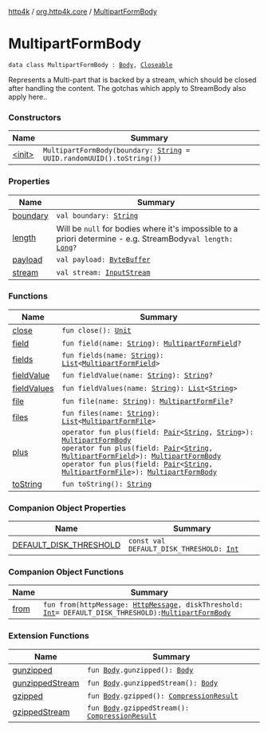 [http4k](../../index.md) / [org.http4k.core](../index.md) / [MultipartFormBody](./index.md)

# MultipartFormBody

`data class MultipartFormBody : `[`Body`](../-body/index.md)`, `[`Closeable`](https://docs.oracle.com/javase/9/docs/api/java/io/Closeable.html)

Represents a Multi-part that is backed by a stream, which should be closed after handling the content. The gotchas
which apply to StreamBody also apply here..

### Constructors

| Name | Summary |
|---|---|
| [&lt;init&gt;](-init-.md) | `MultipartFormBody(boundary: `[`String`](https://kotlinlang.org/api/latest/jvm/stdlib/kotlin/-string/index.html)` = UUID.randomUUID().toString())` |

### Properties

| Name | Summary |
|---|---|
| [boundary](boundary.md) | `val boundary: `[`String`](https://kotlinlang.org/api/latest/jvm/stdlib/kotlin/-string/index.html) |
| [length](length.md) | Will be `null` for bodies where it's impossible to a priori determine - e.g. StreamBody`val length: `[`Long`](https://kotlinlang.org/api/latest/jvm/stdlib/kotlin/-long/index.html)`?` |
| [payload](payload.md) | `val payload: `[`ByteBuffer`](https://docs.oracle.com/javase/9/docs/api/java/nio/ByteBuffer.html) |
| [stream](stream.md) | `val stream: `[`InputStream`](https://docs.oracle.com/javase/9/docs/api/java/io/InputStream.html) |

### Functions

| Name | Summary |
|---|---|
| [close](close.md) | `fun close(): `[`Unit`](https://kotlinlang.org/api/latest/jvm/stdlib/kotlin/-unit/index.html) |
| [field](field.md) | `fun field(name: `[`String`](https://kotlinlang.org/api/latest/jvm/stdlib/kotlin/-string/index.html)`): `[`MultipartFormField`](../../org.http4k.lens/-multipart-form-field/index.md)`?` |
| [fields](fields.md) | `fun fields(name: `[`String`](https://kotlinlang.org/api/latest/jvm/stdlib/kotlin/-string/index.html)`): `[`List`](https://kotlinlang.org/api/latest/jvm/stdlib/kotlin.collections/-list/index.html)`<`[`MultipartFormField`](../../org.http4k.lens/-multipart-form-field/index.md)`>` |
| [fieldValue](field-value.md) | `fun fieldValue(name: `[`String`](https://kotlinlang.org/api/latest/jvm/stdlib/kotlin/-string/index.html)`): `[`String`](https://kotlinlang.org/api/latest/jvm/stdlib/kotlin/-string/index.html)`?` |
| [fieldValues](field-values.md) | `fun fieldValues(name: `[`String`](https://kotlinlang.org/api/latest/jvm/stdlib/kotlin/-string/index.html)`): `[`List`](https://kotlinlang.org/api/latest/jvm/stdlib/kotlin.collections/-list/index.html)`<`[`String`](https://kotlinlang.org/api/latest/jvm/stdlib/kotlin/-string/index.html)`>` |
| [file](file.md) | `fun file(name: `[`String`](https://kotlinlang.org/api/latest/jvm/stdlib/kotlin/-string/index.html)`): `[`MultipartFormFile`](../../org.http4k.lens/-multipart-form-file/index.md)`?` |
| [files](files.md) | `fun files(name: `[`String`](https://kotlinlang.org/api/latest/jvm/stdlib/kotlin/-string/index.html)`): `[`List`](https://kotlinlang.org/api/latest/jvm/stdlib/kotlin.collections/-list/index.html)`<`[`MultipartFormFile`](../../org.http4k.lens/-multipart-form-file/index.md)`>` |
| [plus](plus.md) | `operator fun plus(field: `[`Pair`](https://kotlinlang.org/api/latest/jvm/stdlib/kotlin/-pair/index.html)`<`[`String`](https://kotlinlang.org/api/latest/jvm/stdlib/kotlin/-string/index.html)`, `[`String`](https://kotlinlang.org/api/latest/jvm/stdlib/kotlin/-string/index.html)`>): `[`MultipartFormBody`](./index.md)<br>`operator fun plus(field: `[`Pair`](https://kotlinlang.org/api/latest/jvm/stdlib/kotlin/-pair/index.html)`<`[`String`](https://kotlinlang.org/api/latest/jvm/stdlib/kotlin/-string/index.html)`, `[`MultipartFormField`](../../org.http4k.lens/-multipart-form-field/index.md)`>): `[`MultipartFormBody`](./index.md)<br>`operator fun plus(field: `[`Pair`](https://kotlinlang.org/api/latest/jvm/stdlib/kotlin/-pair/index.html)`<`[`String`](https://kotlinlang.org/api/latest/jvm/stdlib/kotlin/-string/index.html)`, `[`MultipartFormFile`](../../org.http4k.lens/-multipart-form-file/index.md)`>): `[`MultipartFormBody`](./index.md) |
| [toString](to-string.md) | `fun toString(): `[`String`](https://kotlinlang.org/api/latest/jvm/stdlib/kotlin/-string/index.html) |

### Companion Object Properties

| Name | Summary |
|---|---|
| [DEFAULT_DISK_THRESHOLD](-d-e-f-a-u-l-t_-d-i-s-k_-t-h-r-e-s-h-o-l-d.md) | `const val DEFAULT_DISK_THRESHOLD: `[`Int`](https://kotlinlang.org/api/latest/jvm/stdlib/kotlin/-int/index.html) |

### Companion Object Functions

| Name | Summary |
|---|---|
| [from](from.md) | `fun from(httpMessage: `[`HttpMessage`](../-http-message/index.md)`, diskThreshold: `[`Int`](https://kotlinlang.org/api/latest/jvm/stdlib/kotlin/-int/index.html)` = DEFAULT_DISK_THRESHOLD): `[`MultipartFormBody`](./index.md) |

### Extension Functions

| Name | Summary |
|---|---|
| [gunzipped](../../org.http4k.filter/gunzipped.md) | `fun `[`Body`](../-body/index.md)`.gunzipped(): `[`Body`](../-body/index.md) |
| [gunzippedStream](../../org.http4k.filter/gunzipped-stream.md) | `fun `[`Body`](../-body/index.md)`.gunzippedStream(): `[`Body`](../-body/index.md) |
| [gzipped](../../org.http4k.filter/gzipped.md) | `fun `[`Body`](../-body/index.md)`.gzipped(): `[`CompressionResult`](../../org.http4k.filter/-compression-result/index.md) |
| [gzippedStream](../../org.http4k.filter/gzipped-stream.md) | `fun `[`Body`](../-body/index.md)`.gzippedStream(): `[`CompressionResult`](../../org.http4k.filter/-compression-result/index.md) |
